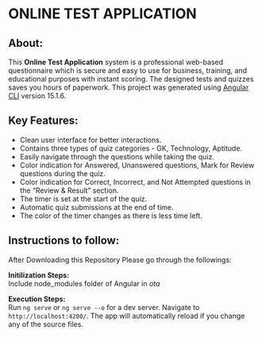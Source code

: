 # ONLINE TEST APPLICATION

## About:

This **Online Test Application** system is a professional web-based questionnaire which is secure and easy to use for business, training, and educational purposes with instant scoring. The designed tests and quizzes saves you hours of paperwork. This project was generated using [Angular CLI](https://github.com/angular/angular-cli) version 15.1.6.

## Key Features:

- Clean user interface for better interactions.
- Contains three types of quiz categories - GK, Technology, Aptitude.
- Easily navigate through the questions while taking the quiz.
- Color indication for Answered, Unanswered questions, Mark for Review questions during the quiz.
- Color indication for Correct, Incorrect, and Not Attempted questions in the “Review & Result” section.
- The timer is set at the start of the quiz.
- Automatic quiz submissions at the end of time.
- The color of the timer changes as there is less time left.

## Instructions to follow:
After Downloading this Repository Please go through the followings:</br>

**Initilization Steps:**</br>
Include node_modules folder of Angular in *ota* </br>

**Execution Steps:**</br>
Run `ng serve` or `ng serve --o` for a dev server. Navigate to `http://localhost:4200/`. The app will automatically reload if you change any of the source files.
